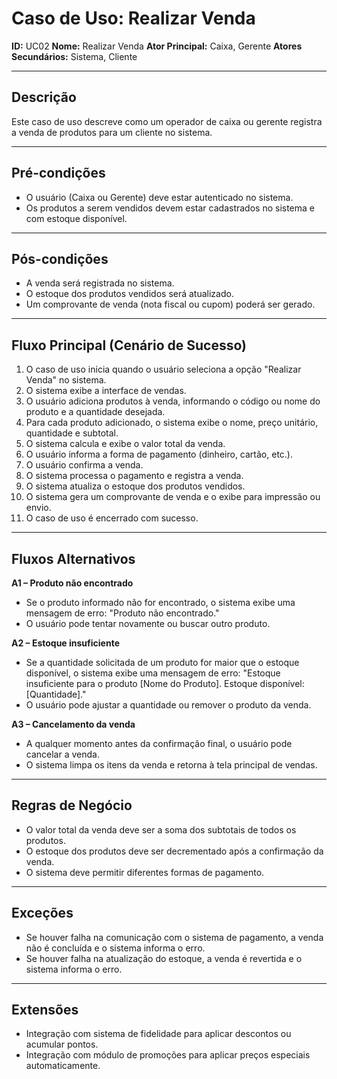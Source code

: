 # Caso de Uso: Realizar Venda

**ID:** UC02
**Nome:** Realizar Venda
**Ator Principal:** Caixa, Gerente
**Atores Secundários:** Sistema, Cliente

---

## Descrição
Este caso de uso descreve como um operador de caixa ou gerente registra a venda de produtos para um cliente no sistema.

---

## Pré-condições
- O usuário (Caixa ou Gerente) deve estar autenticado no sistema.
- Os produtos a serem vendidos devem estar cadastrados no sistema e com estoque disponível.

---

## Pós-condições
- A venda será registrada no sistema.
- O estoque dos produtos vendidos será atualizado.
- Um comprovante de venda (nota fiscal ou cupom) poderá ser gerado.

---

## Fluxo Principal (Cenário de Sucesso)
1. O caso de uso inicia quando o usuário seleciona a opção "Realizar Venda" no sistema.
2. O sistema exibe a interface de vendas.
3. O usuário adiciona produtos à venda, informando o código ou nome do produto e a quantidade desejada.
4. Para cada produto adicionado, o sistema exibe o nome, preço unitário, quantidade e subtotal.
5. O sistema calcula e exibe o valor total da venda.
6. O usuário informa a forma de pagamento (dinheiro, cartão, etc.).
7. O usuário confirma a venda.
8. O sistema processa o pagamento e registra a venda.
9. O sistema atualiza o estoque dos produtos vendidos.
10. O sistema gera um comprovante de venda e o exibe para impressão ou envio.
11. O caso de uso é encerrado com sucesso.

---

## Fluxos Alternativos
**A1 – Produto não encontrado**
- Se o produto informado não for encontrado, o sistema exibe uma mensagem de erro: "Produto não encontrado."
- O usuário pode tentar novamente ou buscar outro produto.

**A2 – Estoque insuficiente**
- Se a quantidade solicitada de um produto for maior que o estoque disponível, o sistema exibe uma mensagem de erro: "Estoque insuficiente para o produto [Nome do Produto]. Estoque disponível: [Quantidade]."
- O usuário pode ajustar a quantidade ou remover o produto da venda.

**A3 – Cancelamento da venda**
- A qualquer momento antes da confirmação final, o usuário pode cancelar a venda.
- O sistema limpa os itens da venda e retorna à tela principal de vendas.

---

## Regras de Negócio
- O valor total da venda deve ser a soma dos subtotais de todos os produtos.
- O estoque dos produtos deve ser decrementado após a confirmação da venda.
- O sistema deve permitir diferentes formas de pagamento.

---

## Exceções
- Se houver falha na comunicação com o sistema de pagamento, a venda não é concluída e o sistema informa o erro.
- Se houver falha na atualização do estoque, a venda é revertida e o sistema informa o erro.

---

## Extensões
- Integração com sistema de fidelidade para aplicar descontos ou acumular pontos.
- Integração com módulo de promoções para aplicar preços especiais automaticamente.

